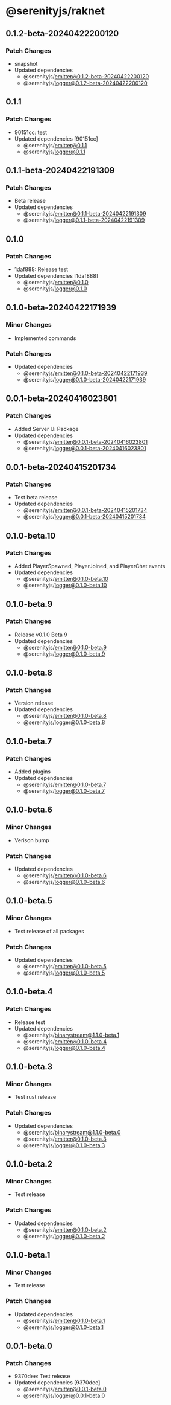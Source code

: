 # @serenityjs/raknet

## 0.1.2-beta-20240422200120

### Patch Changes

- snapshot
- Updated dependencies
  - @serenityjs/emitter@0.1.2-beta-20240422200120
  - @serenityjs/logger@0.1.2-beta-20240422200120

## 0.1.1

### Patch Changes

- 90151cc: test
- Updated dependencies [90151cc]
  - @serenityjs/emitter@0.1.1
  - @serenityjs/logger@0.1.1

## 0.1.1-beta-20240422191309

### Patch Changes

- Beta release
- Updated dependencies
  - @serenityjs/emitter@0.1.1-beta-20240422191309
  - @serenityjs/logger@0.1.1-beta-20240422191309

## 0.1.0

### Patch Changes

- 1daf888: Release test
- Updated dependencies [1daf888]
  - @serenityjs/emitter@0.1.0
  - @serenityjs/logger@0.1.0

## 0.1.0-beta-20240422171939

### Minor Changes

- Implemented commands

### Patch Changes

- Updated dependencies
  - @serenityjs/emitter@0.1.0-beta-20240422171939
  - @serenityjs/logger@0.1.0-beta-20240422171939

## 0.0.1-beta-20240416023801

### Patch Changes

- Added Server Ui Package
- Updated dependencies
  - @serenityjs/emitter@0.0.1-beta-20240416023801
  - @serenityjs/logger@0.0.1-beta-20240416023801

## 0.0.1-beta-20240415201734

### Patch Changes

- Test beta release
- Updated dependencies
  - @serenityjs/emitter@0.0.1-beta-20240415201734
  - @serenityjs/logger@0.0.1-beta-20240415201734

## 0.1.0-beta.10

### Patch Changes

- Added PlayerSpawned, PlayerJoined, and PlayerChat events
- Updated dependencies
  - @serenityjs/emitter@0.1.0-beta.10
  - @serenityjs/logger@0.1.0-beta.10

## 0.1.0-beta.9

### Patch Changes

- Release v0.1.0 Beta 9
- Updated dependencies
  - @serenityjs/emitter@0.1.0-beta.9
  - @serenityjs/logger@0.1.0-beta.9

## 0.1.0-beta.8

### Patch Changes

- Version release
- Updated dependencies
  - @serenityjs/emitter@0.1.0-beta.8
  - @serenityjs/logger@0.1.0-beta.8

## 0.1.0-beta.7

### Patch Changes

- Added plugins
- Updated dependencies
  - @serenityjs/emitter@0.1.0-beta.7
  - @serenityjs/logger@0.1.0-beta.7

## 0.1.0-beta.6

### Minor Changes

- Verison bump

### Patch Changes

- Updated dependencies
  - @serenityjs/emitter@0.1.0-beta.6
  - @serenityjs/logger@0.1.0-beta.6

## 0.1.0-beta.5

### Minor Changes

- Test release of all packages

### Patch Changes

- Updated dependencies
  - @serenityjs/emitter@0.1.0-beta.5
  - @serenityjs/logger@0.1.0-beta.5

## 0.1.0-beta.4

### Patch Changes

- Release test
- Updated dependencies
  - @serenityjs/binarystream@1.1.0-beta.1
  - @serenityjs/emitter@0.1.0-beta.4
  - @serenityjs/logger@0.1.0-beta.4

## 0.1.0-beta.3

### Minor Changes

- Test rust release

### Patch Changes

- Updated dependencies
  - @serenityjs/binarystream@1.1.0-beta.0
  - @serenityjs/emitter@0.1.0-beta.3
  - @serenityjs/logger@0.1.0-beta.3

## 0.1.0-beta.2

### Minor Changes

- Test release

### Patch Changes

- Updated dependencies
  - @serenityjs/emitter@0.1.0-beta.2
  - @serenityjs/logger@0.1.0-beta.2

## 0.1.0-beta.1

### Minor Changes

- Test release

### Patch Changes

- Updated dependencies
  - @serenityjs/emitter@0.1.0-beta.1
  - @serenityjs/logger@0.1.0-beta.1

## 0.0.1-beta.0

### Patch Changes

- 9370dee: Test release
- Updated dependencies [9370dee]
  - @serenityjs/emitter@0.0.1-beta.0
  - @serenityjs/logger@0.0.1-beta.0
